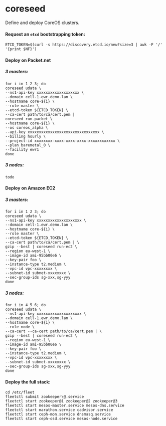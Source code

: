 # coreseed

Define and deploy CoreOS clusters.

#### Request an `etcd` bootstrapping token:
```
ETCD_TOKEN=$(curl -s https://discovery.etcd.io/new?size=3 | awk -F '/' '{print $NF}')
```

#### Deploy on Packet.net

##### 3 masters:
```
for i in 1 2 3; do
coreseed udata \
--ns1-api-key xxxxxxxxxxxxxxxxxxx \
--domain cell-1.ewr.demo.lan \
--hostname core-${i} \
--role master \
--etcd-token ${ETCD_TOKEN} \
--ca-cert path/to/ca/cert.pem |
coreseed run-packet \
--hostname core-${i} \
--os coreos_alpha \
--api-key xxxxxxxxxxxxxxxxxxxxxxxxxxxxxxxx \
--billing hourly \
--project-id xxxxxxxx-xxxx-xxxx-xxxx-xxxxxxxxxxxx \
--plan baremetal_0 \
--facility ewr1
done
```

##### 3 nodes:
```
todo
```

#### Deploy on Amazon EC2

##### 3 masters:
```
for i in 1 2 3; do
coreseed udata \
--ns1-api-key xxxxxxxxxxxxxxxxxxxx \
--domain cell-1.ewr.demo.lan \
--hostname core-${i} \
--role master \
--etcd-token ${ETCD_TOKEN} \
--ca-cert path/to/ca/cert.pem | \
gzip --best | coreseed run-ec2 \
--region eu-west-1 \
--image-id ami-95bb00e6 \
--key-pair foo \
--instance-type t2.medium \
--vpc-id vpc-xxxxxxxx \
--subnet-id subnet-xxxxxxxx \
--sec-group-ids sg-xxx,sg-yyy
done
```

##### 3 nodes:
```
for i in 4 5 6; do
coreseed udata \
--ns1-api-key xxxxxxxxxxxxxxxxxxxx \
--domain cell-1.ewr.demo.lan \
--hostname core-${i} \
--role node \
--ca-cert --ca-cert path/to/ca/cert.pem | \
gzip --best | coreseed run-ec2 \
--region eu-west-1 \
--image-id ami-95bb00e6 \
--key-pair foo \
--instance-type t2.medium \
--vpc-id vpc-xxxxxxxx \
--subnet-id subnet-xxxxxxxx \
--sec-group-ids sg-xxx,sg-yyy
done
```

#### Deploy the full stack:
```
cd /etc/fleet
fleetctl submit zookeeper\@.service
fleetctl start zookeeper@1 zookeeper@2 zookeeper@3
fleetctl start mesos-master.service mesos-dns.service
fleetctl start marathon.service cadvisor.service
fleetctl start ceph-mon.service dnsmasq.service
fleetctl start ceph-osd.service mesos-node.service
```
